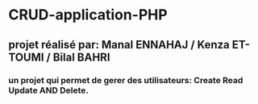 # CRUD-application-PHP
## projet réalisé par: Manal ENNAHAJ / Kenza ET-TOUMI / Bilal BAHRI
### un projet qui permet de gerer des utilisateurs: Create Read Update AND Delete.
